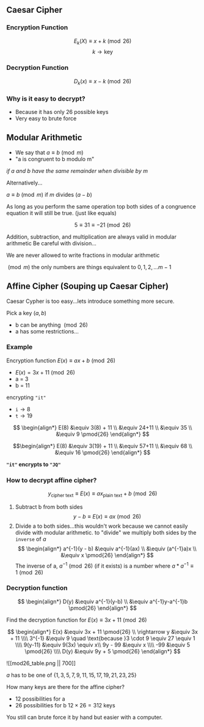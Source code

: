 
## Caesar Cipher

### Encryption Function
$$E_k(X) \equiv x + k \pmod{26}$$
$$k \rightarrow \text{key}$$
### Decryption Function
$$D_k(x) \equiv x - k \pmod{26}$$

### Why is it easy to decrypt?
- Because it has only 26 possible keys
- Very easy to brute force

## Modular Arithmetic

- We say that $a \equiv b \pmod{m}$
- "a is congruent to b modulo m"

*if $a$ and $b$ have the same remainder when divisible by $m$*

Alternatively...

$a \equiv b \pmod{m}$
if $m$ divides $(a - b)$

As long as you perform the same operation top both sides of a congruence equation it will still be true. (just like equals)

$$5 \equiv 31 \equiv -21 \pmod{26}$$

Addition, subtraction, and multiplication are always valid in modular arithmetic
Be careful with division...

We are never allowed to write fractions in modular arithmetic

$\pmod m$ the only numbers are things equivalent to $0, 1, 2, \dots m - 1$

## Affine Cipher (Souping up Caesar Cipher)

Caesar Cypher is too easy...lets introduce something more secure.

Pick a key $(a, b)$
- b can be anything $\pmod{26}$
- a has some restrictions...

### Example

Encryption function $E(x) \equiv ax + b \pmod{26}$

- $E(x) = 3x + 11 \pmod{26}$
- a = 3
- b = 11

encrypting `"it"`
- `i`$\rightarrow 8$
- `t`$\rightarrow 19$

$$
\begin{align*}
	E(8) &\equiv 3(8) + 11 \\
	&\equiv 24+11 \\
	&\equiv 35 \\
	&\equiv 9 \pmod{26}
\end{align*}
$$

$$\begin{align*}
	E(8) &\equiv 3(19) + 11 \\
	&\equiv 57+11 \\
	&\equiv 68 \\
	&\equiv 16 \pmod{26}
\end{align*}
$$


**`"it"` encrypts to `"JQ"`**

### How to decrypt affine cipher?

$$y_{\text{cipher text}} \equiv 
E(x) \equiv 
ax_{\text{plain text}}+b \pmod{26}$$
1. Subtract b from both sides
$$y - b\equiv 
E(x) \equiv 
ax \pmod{26}$$
2. Divide a to both sides...this wouldn't work because we cannot easily divide with modular arithmetic. to "divide" we multiply both sides by the `inverse` of $a$
$$
\begin{align*}
	a^{-1}(y - b) 
	&\equiv a^{-1}(ax) \\
	&\equiv (a^{-1}a)x \\
	&\equiv x \pmod{26}
\end{align*}
$$
The inverse of a, $a^{-1} \pmod{26}$ (if it exists) is a number where $a*a^{-1} \equiv 1 \pmod{26}$

### Decryption function

$$
\begin{align*}
D(y) &\equiv a^{-1}(y-b) \\
&\equiv  a^{-1}y-a^{-1}b \pmod{26}
\end{align*}
$$

Find the decryption function for $E(x) \equiv 3x + 11 \pmod{26}$


$$
\begin{align*}
	E(x) &\equiv 3x + 11 \pmod{26} \\
	\rightarrow y &\equiv 3x + 11 \\\\
	3^{-1} &\equiv 9 \quad
	\text{because }3 \cdot 9 \equiv 27 \equiv 1 \\\\
	9(y-11) &\equiv 9(3x) \equiv x\\
	9y - 99 &\equiv x \\\\
	-99 &\equiv 5 \pmod{26} \\\\
	D(y) &\equiv 9y + 5 \pmod{26}
\end{align*}
$$

![[mod26_table.png || 700]]

$a$ has to be one of $\{1, 3, 5, 7, 9, 11, 15, 17, 19, 21, 23, 25\}$

How many keys are there for the affine cipher?
- 12 possibilities for a
- 26 possibilities for b
$12 \times 26 = 312$ keys

You still can brute force it by hand but easier with a computer.


